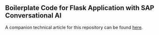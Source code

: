 ## Boilerplate Code for Flask Application with SAP Conversational AI

A companion technical article for this repository can be found [here](https://blogs.sap.com/2019/07/17/deploying-a-flask-powered-sap-conversational-ai-chatbot-on-amazon-ec2/).

 